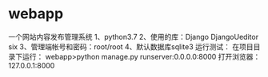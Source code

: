 # webapp
一个网站内容发布管理系统
1、python3.7
2、使用的库：Django DjangoUeditor six
3、管理端帐号和密码：root/root
4、默认数据库sqlite3
运行测试：
在项目目录下运行：
webapp>python manage.py runserver:0.0.0.0:8000
打开浏览器：127.0.0.1:8000


